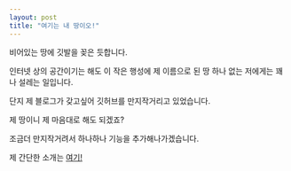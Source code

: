 ```yaml
---
layout: post
title: "여기는 내 땅이오!"
---
```

비어있는 땅에 깃발을 꽂은 듯합니다.

인터넷 상의 공간이기는 해도 이 작은 행성에 제 이름으로 된 땅 하나 없는 저에게는 꽤나 설레는 일입니다.

단지 제 블로그가 갖고싶어 깃허브를 만지작거리고 있었습니다.

제 땅이니 제 마음대로 해도 되겠죠?

조금더 만지작거려서 하나하나 기능을 추가해나가겠습니다.

제 간단한 소개는 [여기!](https://ziw8.github.io/about/)
